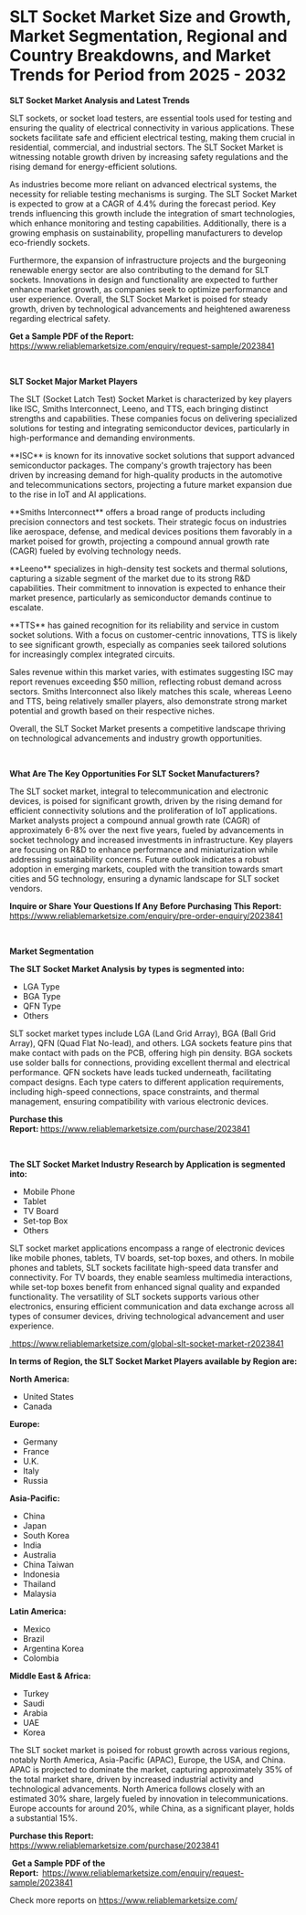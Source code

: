 <p><h1>SLT Socket Market Size and Growth, Market Segmentation, Regional and Country Breakdowns, and Market Trends for Period from 2025 -  2032</h1></p><p><strong>SLT Socket Market Analysis and Latest Trends</strong></p>
<p><p>SLT sockets, or socket load testers, are essential tools used for testing and ensuring the quality of electrical connectivity in various applications. These sockets facilitate safe and efficient electrical testing, making them crucial in residential, commercial, and industrial sectors. The SLT Socket Market is witnessing notable growth driven by increasing safety regulations and the rising demand for energy-efficient solutions.</p><p>As industries become more reliant on advanced electrical systems, the necessity for reliable testing mechanisms is surging. The SLT Socket Market is expected to grow at a CAGR of 4.4% during the forecast period. Key trends influencing this growth include the integration of smart technologies, which enhance monitoring and testing capabilities. Additionally, there is a growing emphasis on sustainability, propelling manufacturers to develop eco-friendly sockets.</p><p>Furthermore, the expansion of infrastructure projects and the burgeoning renewable energy sector are also contributing to the demand for SLT sockets. Innovations in design and functionality are expected to further enhance market growth, as companies seek to optimize performance and user experience. Overall, the SLT Socket Market is poised for steady growth, driven by technological advancements and heightened awareness regarding electrical safety.</p></p>
<p><strong>Get a Sample PDF of the Report:&nbsp;</strong> <a href="https://www.reliablemarketsize.com/enquiry/request-sample/2023841?utm_campaign=1845&utm_medium=2&utm_source=Github&utm_content=ia&utm_term=12022025&utm_id=slt-socket">https://www.reliablemarketsize.com/enquiry/request-sample/2023841</a></p>
<p>&nbsp;</p>
<p><strong>SLT Socket Major Market Players</strong></p>
<p><p>The SLT (Socket Latch Test) Socket Market is characterized by key players like ISC, Smiths Interconnect, Leeno, and TTS, each bringing distinct strengths and capabilities. These companies focus on delivering specialized solutions for testing and integrating semiconductor devices, particularly in high-performance and demanding environments.</p><p>**ISC** is known for its innovative socket solutions that support advanced semiconductor packages. The company's growth trajectory has been driven by increasing demand for high-quality products in the automotive and telecommunications sectors, projecting a future market expansion due to the rise in IoT and AI applications.</p><p>**Smiths Interconnect** offers a broad range of products including precision connectors and test sockets. Their strategic focus on industries like aerospace, defense, and medical devices positions them favorably in a market poised for growth, projecting a compound annual growth rate (CAGR) fueled by evolving technology needs.</p><p>**Leeno** specializes in high-density test sockets and thermal solutions, capturing a sizable segment of the market due to its strong R&D capabilities. Their commitment to innovation is expected to enhance their market presence, particularly as semiconductor demands continue to escalate.</p><p>**TTS** has gained recognition for its reliability and service in custom socket solutions. With a focus on customer-centric innovations, TTS is likely to see significant growth, especially as companies seek tailored solutions for increasingly complex integrated circuits.</p><p>Sales revenue within this market varies, with estimates suggesting ISC may report revenues exceeding $50 million, reflecting robust demand across sectors. Smiths Interconnect also likely matches this scale, whereas Leeno and TTS, being relatively smaller players, also demonstrate strong market potential and growth based on their respective niches.</p><p>Overall, the SLT Socket Market presents a competitive landscape thriving on technological advancements and industry growth opportunities.</p></p>
<p>&nbsp;</p>
<p><strong>What Are The Key Opportunities For SLT Socket Manufacturers?</strong></p>
<p><p>The SLT socket market, integral to telecommunication and electronic devices, is poised for significant growth, driven by the rising demand for efficient connectivity solutions and the proliferation of IoT applications. Market analysts project a compound annual growth rate (CAGR) of approximately 6-8% over the next five years, fueled by advancements in socket technology and increased investments in infrastructure. Key players are focusing on R&D to enhance performance and miniaturization while addressing sustainability concerns. Future outlook indicates a robust adoption in emerging markets, coupled with the transition towards smart cities and 5G technology, ensuring a dynamic landscape for SLT socket vendors.</p></p>
<p><strong>Inquire or Share Your Questions If Any Before Purchasing This Report:</strong> <a href="https://www.reliablemarketsize.com/enquiry/pre-order-enquiry/2023841?utm_campaign=1845&utm_medium=2&utm_source=Github&utm_content=ia&utm_term=12022025&utm_id=slt-socket">https://www.reliablemarketsize.com/enquiry/pre-order-enquiry/2023841</a></p>
<p>&nbsp;</p>
<p><strong>Market Segmentation</strong></p>
<p><strong>The SLT Socket Market Analysis by types is segmented into:</strong></p>
<p><ul><li>LGA Type</li><li>BGA Type</li><li>QFN Type</li><li>Others</li></ul></p>
<p><p>SLT socket market types include LGA (Land Grid Array), BGA (Ball Grid Array), QFN (Quad Flat No-lead), and others. LGA sockets feature pins that make contact with pads on the PCB, offering high pin density. BGA sockets use solder balls for connections, providing excellent thermal and electrical performance. QFN sockets have leads tucked underneath, facilitating compact designs. Each type caters to different application requirements, including high-speed connections, space constraints, and thermal management, ensuring compatibility with various electronic devices.</p></p>
<p><strong>Purchase this Report:&nbsp;</strong><a href="https://www.reliablemarketsize.com/purchase/2023841?utm_campaign=1845&utm_medium=2&utm_source=Github&utm_content=ia&utm_term=12022025&utm_id=slt-socket">https://www.reliablemarketsize.com/purchase/2023841</a></p>
<p>&nbsp;</p>
<p><strong>The SLT Socket Market Industry Research by Application is segmented into:</strong></p>
<p><ul><li>Mobile Phone</li><li>Tablet</li><li>TV Board</li><li>Set-top Box</li><li>Others</li></ul></p>
<p><p>SLT socket market applications encompass a range of electronic devices like mobile phones, tablets, TV boards, set-top boxes, and others. In mobile phones and tablets, SLT sockets facilitate high-speed data transfer and connectivity. For TV boards, they enable seamless multimedia interactions, while set-top boxes benefit from enhanced signal quality and expanded functionality. The versatility of SLT sockets supports various other electronics, ensuring efficient communication and data exchange across all types of consumer devices, driving technological advancement and user experience.</p></p>
<p><a href="https://www.reliablemarketsize.com/global-slt-socket-market-r2023841?utm_campaign=1845&utm_medium=2&utm_source=Github&utm_content=ia&utm_term=12022025&utm_id=slt-socket">&nbsp;https://www.reliablemarketsize.com/global-slt-socket-market-r2023841</a></p>
<p><strong>In terms of Region, the SLT Socket Market Players available by Region are:</strong></p>
<p>
    <p> <strong> North America: </strong>
        <ul>
            <li>United States</li>
            <li>Canada</li>
        </ul>
        </p> 
    <p> <strong> Europe: </strong>
        <ul>
            <li>Germany</li>
            <li>France</li>
            <li>U.K.</li>
            <li>Italy</li>
            <li>Russia</li>
        </ul>
        </p> 
    <p> <strong> Asia-Pacific: </strong>
        <ul>
            <li>China</li>
            <li>Japan</li>
            <li>South Korea</li>
            <li>India</li>
            <li>Australia</li>
            <li>China Taiwan</li>
            <li>Indonesia</li>
            <li>Thailand</li>
            <li>Malaysia</li>
        </ul>
        </p> 
    <p> <strong> Latin America: </strong>
        <ul>
            <li>Mexico</li>
            <li>Brazil</li>
            <li>Argentina Korea</li>
            <li>Colombia</li>
        </ul>
        </p> 
    <p> <strong> Middle East & Africa: </strong>
        <ul>
            <li>Turkey</li>
            <li>Saudi</li>
            <li>Arabia</li>
            <li>UAE</li>
            <li>Korea</li>
        </ul>
    </p>
    </p>
<p><p>The SLT socket market is poised for robust growth across various regions, notably North America, Asia-Pacific (APAC), Europe, the USA, and China. APAC is projected to dominate the market, capturing approximately 35% of the total market share, driven by increased industrial activity and technological advancements. North America follows closely with an estimated 30% share, largely fueled by innovation in telecommunications. Europe accounts for around 20%, while China, as a significant player, holds a substantial 15%.</p></p>
<p><strong>Purchase this Report: </strong><a href="https://www.reliablemarketsize.com/purchase/2023841?utm_campaign=1845&utm_medium=2&utm_source=Github&utm_content=ia&utm_term=12022025&utm_id=slt-socket">https://www.reliablemarketsize.com/purchase/2023841</a></p>
<p>&nbsp;<strong>Get a Sample PDF of the Report:&nbsp;&nbsp;</strong><a href="https://www.reliablemarketsize.com/enquiry/request-sample/2023841?utm_campaign=1845&utm_medium=2&utm_source=Github&utm_content=ia&utm_term=12022025&utm_id=slt-socket">https://www.reliablemarketsize.com/enquiry/request-sample/2023841</a></p>
<p><strong></strong></p>
<p>Check more reports on <a href="https://www.reliablemarketsize.com/?utm_campaign=1845&utm_medium=2&utm_source=Github&utm_content=ia&utm_term=12022025&utm_id=slt-socket">https://www.reliablemarketsize.com/</a></p>